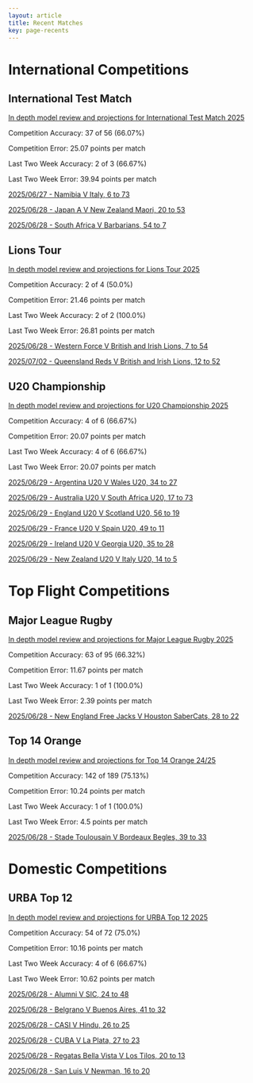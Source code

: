 ```yaml
---  
layout: article  
title: Recent Matches  
key: page-recents  
---
```

# International Competitions

## International Test Match


[In depth model review and projections for International Test Match 2025](comp_files/International_Test_Match_2025)

Competition Accuracy: 37 of 56 (66.07%)

Competition Error: 25.07 points per match

Last Two Week Accuracy: 2 of 3 (66.67%)

Last Two Week Error: 39.94 points per match

[2025/06/27 - Namibia V Italy, 6 to 73](reviews\2025-06-27-Namibia_V_Italy)

[2025/06/28 - Japan A V New Zealand Maori, 20 to 53](reviews\2025-06-28-JapanA_V_NewZealandMaori)

[2025/06/28 - South Africa V Barbarians, 54 to 7](reviews\2025-06-28-SouthAfrica_V_Barbarians)
## Lions Tour


[In depth model review and projections for Lions Tour 2025](comp_files/Lions_Tour_2025)

Competition Accuracy: 2 of 4 (50.0%)

Competition Error: 21.46 points per match

Last Two Week Accuracy: 2 of 2 (100.0%)

Last Two Week Error: 26.81 points per match

[2025/06/28 - Western Force V British and Irish Lions, 7 to 54](reviews\2025-06-28-WesternForce_V_BritishandIrishLions)

[2025/07/02 - Queensland Reds V British and Irish Lions, 12 to 52](reviews\2025-07-02-QueenslandReds_V_BritishandIrishLions)
## U20 Championship


[In depth model review and projections for U20 Championship 2025](comp_files/U20_Championship_2025)

Competition Accuracy: 4 of 6 (66.67%)

Competition Error: 20.07 points per match

Last Two Week Accuracy: 4 of 6 (66.67%)

Last Two Week Error: 20.07 points per match

[2025/06/29 - Argentina U20 V Wales U20, 34 to 27](reviews\2025-06-29-ArgentinaU20_V_WalesU20)

[2025/06/29 - Australia U20 V South Africa U20, 17 to 73](reviews\2025-06-29-AustraliaU20_V_SouthAfricaU20)

[2025/06/29 - England U20 V Scotland U20, 56 to 19](reviews\2025-06-29-EnglandU20_V_ScotlandU20)

[2025/06/29 - France U20 V Spain U20, 49 to 11](reviews\2025-06-29-FranceU20_V_SpainU20)

[2025/06/29 - Ireland U20 V Georgia U20, 35 to 28](reviews\2025-06-29-IrelandU20_V_GeorgiaU20)

[2025/06/29 - New Zealand U20 V Italy U20, 14 to 5](reviews\2025-06-29-NewZealandU20_V_ItalyU20)
# Top Flight Competitions

## Major League Rugby


[In depth model review and projections for Major League Rugby 2025](comp_files/Major_League_Rugby_2025)

Competition Accuracy: 63 of 95 (66.32%)

Competition Error: 11.67 points per match

Last Two Week Accuracy: 1 of 1 (100.0%)

Last Two Week Error: 2.39 points per match

[2025/06/28 - New England Free Jacks V Houston SaberCats, 28 to 22](reviews\2025-06-28-NewEnglandFreeJacks_V_HoustonSaberCats)
## Top 14 Orange


[In depth model review and projections for Top 14 Orange 24/25](comp_files/Top_14_Orange_2425)

Competition Accuracy: 142 of 189 (75.13%)

Competition Error: 10.24 points per match

Last Two Week Accuracy: 1 of 1 (100.0%)

Last Two Week Error: 4.5 points per match

[2025/06/28 - Stade Toulousain V Bordeaux Begles, 39 to 33](reviews\2025-06-28-StadeToulousain_V_BordeauxBegles)
# Domestic Competitions

## URBA Top 12


[In depth model review and projections for URBA Top 12 2025](comp_files/URBA_Top_12_2025)

Competition Accuracy: 54 of 72 (75.0%)

Competition Error: 10.16 points per match

Last Two Week Accuracy: 4 of 6 (66.67%)

Last Two Week Error: 10.62 points per match

[2025/06/28 - Alumni V SIC, 24 to 48](reviews\2025-06-28-Alumni_V_SIC)

[2025/06/28 - Belgrano V Buenos Aires, 41 to 32](reviews\2025-06-28-Belgrano_V_BuenosAires)

[2025/06/28 - CASI V Hindu, 26 to 25](reviews\2025-06-28-CASI_V_Hindu)

[2025/06/28 - CUBA V La Plata, 27 to 23](reviews\2025-06-28-CUBA_V_LaPlata)

[2025/06/28 - Regatas Bella Vista V Los Tilos, 20 to 13](reviews\2025-06-28-RegatasBellaVista_V_LosTilos)

[2025/06/28 - San Luis V Newman, 16 to 20](reviews\2025-06-28-SanLuis_V_Newman)
